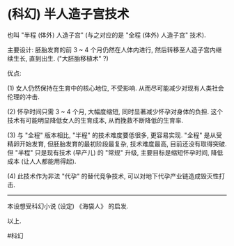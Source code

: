 # (科幻) 半人造子宫技术

也叫 "半程 (体外) 人造子宫" (与之对应的是 "全程 (体外) 人造子宫" 技术).

主要设计: 胚胎发育的前 3 ~ 4 个月仍然在人体内进行, 然后转移至人造子宫内继续生长, 直到出生. ("大胚胎移植术" ?)

优点:

(1) 女人仍然保持在生育中的核心地位, 不受影响. 从而尽可能减少对现有人类社会伦理的冲击.

(2) 怀孕时间只需 3 ~ 4 个月, 大幅度缩短, 同时显著减少怀孕对身体的负担. 这个技术有可能明显降低女人的生育成本, 从而挽救不断降低的生育率.

(3) 与 "全程" 版本相比, "半程" 的技术难度要低很多, 更容易实现. "全程" 是从受精卵开始发育, 但胚胎发育的最初阶段最复杂, 技术难度最高, 目前还没有取得突破. 但 "半程" 只是现有技术 (早产儿) 的 "常规" 升级, 主要目标是缩短怀孕时间, 降低成本 (让人人都能用得起).

(4) 此技术作为非法 "代孕" 的替代竞争技术, 可以对地下代孕产业链造成毁灭性打击.

----

本设想受科幻小说 (设定) 《海袋人》 的启发.

以上.

 #科幻
